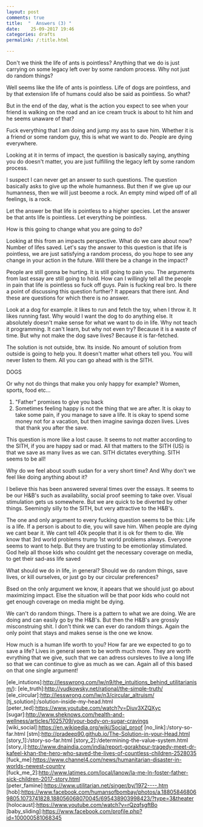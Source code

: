 ```yaml
---
layout: post
comments: true
title:  "  Answers (3) "
date:    25-09-2017 19:46
categories: drafts
permalink: /:title.html

---
```

Don't we think the life of ants is pointless? Anything that we do is just carrying on some legacy left over by some random process. Why not just do random things?

Well seems like the life of ants is pointless. Life of dogs are pointless, and by that extension life of humans could also be said as pointless. So what?

But in the end of the day, what is the action you expect to see when your friend is walking on the road and an ice cream truck is about to hit him and he seems unaware of that?

Fuck everything that I am doing and jump my ass to save him. Whether it is a friend or some random guy, this is what we want to do. People are dying everywhere.

Looking at it in terms of impact, the question is basically saying, anything you do doesn't matter, you are just fulfilling the legacy left by some random process.

I suspect I can never get an answer to such questions. The question basically asks to give up the whole humanness. But then if we give up our humanness, then we will just beeome a rock. An empty mind wiped off of all feelings, is a rock.

Let the answer be that life is pointless to a higher species. Let the answer be that ants life is pointless. Let everything be pointless.

How is this going to change what you are going to do?


Looking at this from an impacts perspective. What do we care about now? Number of lifes saved. Let's say the answer to this question is that life is pointless, we are just satisfying a random process, do you hope to see any change in your action in the future. Will there be a change in the impact?

People are still gonna be hurting. It is still going to pain you. The arguments from last essay are still going to hold. How can I willingly tell all the people in pain that life is pointless so fuck off guys. Pain is fucking real bro. Is there a point of discussing this question further? It appears that there isnt. And these are questions for which there is no answer.

Look at a dog for example. it likes to run and fetch the toy, when I throw it. It likes running fast. Why would I want the dog to do anything else. It absolutely doesn't make sense for what we want to do in life. Why not teach it programming. It can't learn, but why not even try? Because it is a waste of time. But why not make the dog save lives? Because it is far-fetched.

The solution is not outside, btw. Its inside. No amount of solution from outside is going to help you. It doesn't matter what others tell you. You will never listen to them. All you can go ahead with is the SITH.


DOGS




Or why not do things that make you only happy for example? Women, sports, food etc...
1) "Father" promises to give you back
2) Sometimes feeling happy is not the thing that we are after. It is okay to take some pain, if you manage to save a life. It is okay to spend some money not for a vacation, but then imagine savinga dozen lives. Lives that thank you after the save.

This question is more like a lost cause. It seems to not matter according to the SITH, if you are happy sad or mad. All that matters to the SITH (US) is that we save as many lives as we can. SITH dictates everything. SITH seems to be all!

Why do we feel about south sudan for a very short time? And Why don't we feel like doing anything about it?

I believe this has been answered several times over the essays. It seems to be our H&B's such as availability, social proof seeming to take over.  Visual stimulation gets us somewhere. But we are quick to be diverted by other things. Seemingly silly to the SITH, but very attractive to the H&B's.

The one and only argument to every fucking question seems to be this:
Life is a life. If a person is about to die, you will save him. When people are dying we cant bear it. We cant tell 40k people that it is ok for them to die. We know that 3rd world problems trump 1st world problems always. Everyone seems to want to help. But they are trusting to be emotionlay stimulated. God help all those kids who couldnt get the necessary coverage on media, to get their sad-ass life saved

What should we do in life, in general? Should we do random things, save lives, or kill ourselves, or just go by our circular preferences?

Bsed on the only argument we know, it apears that we should just go about maximizing impact. Else the situation will be that poor kids who could not get enough coverage on media might be dying.

We can't do random things. There is a pattern to what we are doing. We are doing and can easily go by the H&B's. But then the H&B's are grossly misconstruing shit. I don't think we can ever do random things. Again the only point that stays and makes sense is the one we know.

How much is a human life worth to you? How far are we expected to go to save a life?
Lives in general seem to be worth much more. They are worth evrything that we give, such that we can adress oursleves to live a long life so that we can continue to give as much as we can. Again all of this based on that one single argument!


















[video_of_hugging]:https://www.youtube.com/watch?v=gjiQqG9vamE
[simon]:https://www.ted.com/talks/simon_sinek_why_good_leaders_make_you_feel_safe#t-559057

[martin]:https://en.wikipedia.org/wiki/Martin_Seligman
[martin_ted]:https://www.youtube.com/watch?v=9FBxfd7DL3E
[ele_intutions]:http://lesswrong.com/lw/n9/the_intuitions_behind_utilitarianism/):
[ele_truth]:http://yudkowsky.net/rational/the-simple-truth/
[ele_circular]:http://lesswrong.com/lw/n3/circular_altruism/
[tj_solution]:/solution-inside-my-head.html
[peter_ted]:https://www.youtube.com/watch?v=Diuv3XZQXyc
[sugar]:http://www.sheknows.com/health-and-wellness/articles/1025709/your-body-on-sugar-cravings
[wiki_social]:https://en.wikipedia.org/wiki/Social_proof
[no_link]:/story-so-far.html
[stm]:http://pradeep90.github.io/The-Solution-in-your-Head.html
[story_1]:/story-so-far.html
[story_2]:/determining-the-value-system.html
[story_i]:http://www.dnaindia.com/india/report-gorakhpur-tragedy-meet-dr-kafeel-khan-the-hero-who-saved-the-lives-of-countless-children-2528035
[fuck_me]:https://www.channel4.com/news/humanitarian-disaster-in-worlds-newest-country
[fuck_me_2]:http://www.latimes.com/local/lanow/la-me-ln-foster-father-sick-children-2017-story.html
[peter_famine]:https://www.utilitarian.net/singer/by/1972----.htm
[hob]:https://www.facebook.com/humansofbombay/photos/a.188058468069805.1073741828.188056068070045/695438903998423/?type=3&theater
[holocaust]:https://www.youtube.com/watch?v=rQzqfsgftBo
[baby_sliding]:https://www.facebook.com/profile.php?id=100000581068345
